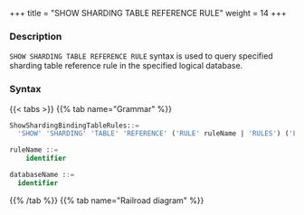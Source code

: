 +++
title = "SHOW SHARDING TABLE REFERENCE RULE"
weight = 14
+++

### Description

`SHOW SHARDING TABLE REFERENCE RULE` syntax is used to query specified sharding table reference rule in the specified logical database.

### Syntax

{{< tabs >}}
{{% tab name="Grammar" %}}
```sql
ShowShardingBindingTableRules::=
  'SHOW' 'SHARDING' 'TABLE' 'REFERENCE' ('RULE' ruleName | 'RULES') ('FROM' databaseName)?

ruleName ::=
    identifier

databaseName ::=
  identifier
```
{{% /tab %}}
{{% tab name="Railroad diagram" %}}
<iframe frameborder="0" name="diagram" id="diagram" width="100%" height="100%"></iframe>
{{% /tab %}}
{{< /tabs >}}

### Supplement

- When `databaseName` is not specified, the default is the currently used `DATABASE`. If `DATABASE` is not used, No database selected will be prompted.

### Return value description

| Columns                  | Descriptions                       |
|--------------------------|------------------------------------|
| name                     | Sharding table reference rule name |
| sharding_table_reference | sharding table reference           |

### Example

- Query sharding table reference rules for the specified logical database

```sql
SHOW SHARDING TABLE REFERENCE RULES FROM sharding_db;
```

```sql
mysql> SHOW SHARDING TABLE REFERENCE RULES FROM sharding_db;
+-------+--------------------------+
| name  | sharding_table_reference |
+-------+--------------------------+
| ref_0 | t_a,t_b                  |
| ref_1 | t_c,t_d                  |
+-------+--------------------------+
2 rows in set (0.00 sec)
```

- Query sharding table reference rules for the current logical database

```sql
SHOW SHARDING TABLE REFERENCE RULES;
```

```sql
mysql> SHOW SHARDING TABLE REFERENCE RULES;
+-------+--------------------------+
| name  | sharding_table_reference |
+-------+--------------------------+
| ref_0 | t_a,t_b                  |
| ref_1 | t_c,t_d                  |
+-------+--------------------------+
2 rows in set (0.00 sec)
```

- Query specified sharding table reference rule for the specified logical database

```sql
SHOW SHARDING TABLE REFERENCE RULE ref_0 FROM sharding_db;
```

```sql
mysql> SHOW SHARDING TABLE REFERENCE RULE FROM sharding_db;
+-------+--------------------------+
| name  | sharding_table_reference |
+-------+--------------------------+
| ref_0 | t_a,t_b                  |
+-------+--------------------------+
1 row in set (0.00 sec)
```

- Query specified sharding table reference rule for the current logical database

```sql
SHOW SHARDING TABLE REFERENCE RULE ref_0;
```

```sql
mysql> SHOW SHARDING TABLE REFERENCE RULE ref_0;
+-------+--------------------------+
| name  | sharding_table_reference |
+-------+--------------------------+
| ref_0 | t_a,t_b                  |
+-------+--------------------------+
1 row in set (0.00 sec)
```

### Reserved word

`SHOW`, `SHARDING`, `TABLE`, `REFERENCE`, `RULE`, `RULES`, `FROM`

### Related links

- [Reserved word](/en/user-manual/shardingsphere-proxy/distsql/syntax/reserved-word/)
